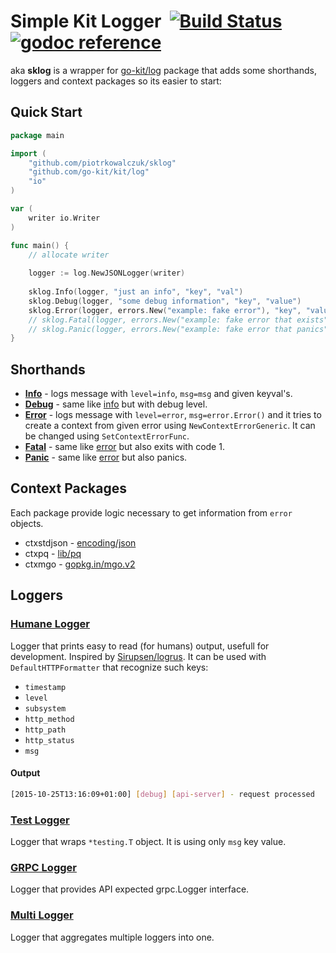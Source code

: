 # Simple Kit Logger &nbsp;[![Build Status](https://travis-ci.org/piotrkowalczuk/sklog.svg?branch=master)](https://travis-ci.org/piotrkowalczuk/sklog)&nbsp;[![godoc reference](https://godoc.org/github.com/piotrkowalczuk/sklog?status.png)](https://godoc.org/github.com/piotrkowalczuk/sklog)

aka **sklog** is a wrapper for [go-kit/log](github.com/go-kit/kit/log) package that adds some shorthands, loggers and context packages so its easier to start:

## Quick Start

```go
package main

import (
	"github.com/piotrkowalczuk/sklog"
	"github.com/go-kit/kit/log"
	"io"
)

var (
	writer io.Writer
)

func main() {
	// allocate writer
	
	logger := log.NewJSONLogger(writer)
	
	sklog.Info(logger, "just an info", "key", "val")
	sklog.Debug(logger, "some debug information", "key", "value")
	sklog.Error(logger, errors.New("example: fake error"), "key", "value")
	// sklog.Fatal(logger, errors.New("example: fake error that exists"), "key", "value")
	// sklog.Panic(logger, errors.New("example: fake error that panics"), "key", "value")
}

```

## Shorthands
	
* **[Info](godoc.org/github.com/piotrkowalczuk/sklog/#Info)** - logs message with `level=info`, `msg=msg` and given keyval's.
* **[Debug](godoc.org/github.com/piotrkowalczuk/sklog/#Debug)** - same like [info](godoc.org/github.com/piotrkowalczuk/sklog/#Info) but with debug level.
* **[Error](godoc.org/github.com/piotrkowalczuk/sklog/#Error)** - logs message with `level=error`, `msg=error.Error()` and it tries to create a context from given error using `NewContextErrorGeneric`. It can be changed using `SetContextErrorFunc`.
* **[Fatal](godoc.org/github.com/piotrkowalczuk/sklog/#Fatal)** - same like [error](godoc.org/github.com/piotrkowalczuk/sklog/#Error) but also exits with code 1.
* **[Panic](godoc.org/github.com/piotrkowalczuk/sklog/#Panic)** - same like [error](godoc.org/github.com/piotrkowalczuk/sklog/#Error) but also panics.

## Context Packages
Each package provide logic necessary to get information from `error` objects.

* ctxstdjson - [encoding/json](golang.org/pkg/encoding/json/)
* ctxpq - [lib/pq](github.com/lib/pq)
* ctxmgo - [gopkg.in/mgo.v2]("gopkg.in/mgo.v2")



## Loggers
### [Humane Logger](godoc.org/github.com/piotrkowalczuk/sklog/#NewHumaneLogger)
Logger that prints easy to read (for humans) output, usefull for development. Inspired by [Sirupsen/logrus](github.com/Sirupsen/logrus). It can be used with `DefaultHTTPFormatter` that recognize such keys:

* `timestamp`
* `level`
* `subsystem`
* `http_method`
* `http_path`
* `http_status`
* `msg`

#### Output

```bash
[2015-10-25T13:16:09+01:00] [debug] [api-server] - request processed    http_method=get
```

### [Test Logger](godoc.org/github.com/piotrkowalczuk/sklog/#NewTestLogger)
Logger that wraps `*testing.T` object. It is using only `msg` key value.

### [GRPC Logger](godoc.org/github.com/piotrkowalczuk/sklog/#NewGRPCLogger)
Logger that provides API expected grpc.Logger interface.
 
### [Multi Logger](godoc.org/github.com/piotrkowalczuk/sklog/#NewMultiLogger)
Logger that aggregates multiple loggers into one.
